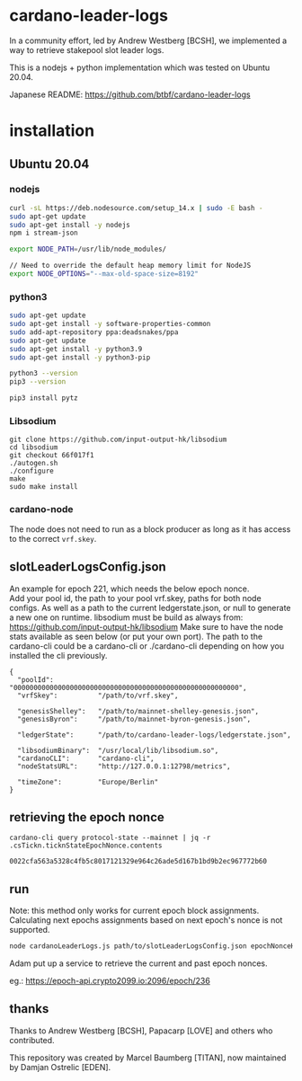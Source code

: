 # cardano-leader-logs
In a community effort, led by Andrew Westberg [BCSH], we implemented a way to retrieve stakepool slot leader logs.

This is a nodejs + python implementation which was tested on Ubuntu 20.04.

Japanese README: https://github.com/btbf/cardano-leader-logs

# installation

## Ubuntu 20.04

### nodejs

```bash
curl -sL https://deb.nodesource.com/setup_14.x | sudo -E bash -  
sudo apt-get update
sudo apt-get install -y nodejs
npm i stream-json

export NODE_PATH=/usr/lib/node_modules/

// Need to override the default heap memory limit for NodeJS
export NODE_OPTIONS="--max-old-space-size=8192"
```

### python3

```bash
sudo apt-get update
sudo apt-get install -y software-properties-common
sudo add-apt-repository ppa:deadsnakes/ppa
sudo apt-get update
sudo apt-get install -y python3.9
sudo apt-get install -y python3-pip

python3 --version
pip3 --version

pip3 install pytz
```

### Libsodium

```
git clone https://github.com/input-output-hk/libsodium
cd libsodium
git checkout 66f017f1
./autogen.sh
./configure
make
sudo make install
```

### cardano-node

The node does not need to run as a block producer as long as it has access to the correct `vrf.skey`.




## slotLeaderLogsConfig.json

An example for epoch 221, which needs the below epoch nonce.  
Add your pool id, the path to your pool vrf.skey, paths for both node configs. 
As well as a path to the current ledgerstate.json, or null to generate a new one on runtime.
libsodium must be build as always from: https://github.com/input-output-hk/libsodium
Make sure to have the node stats available as seen below (or put your own port).
The path to the cardano-cli could be a cardano-cli or ./cardano-cli depending on how you installed the cli previously.

```javscript
{
  "poolId":           "00000000000000000000000000000000000000000000000000000000",
  "vrfSkey":          "/path/to/vrf.skey",

  "genesisShelley":   "/path/to/mainnet-shelley-genesis.json",
  "genesisByron":     "/path/to/mainnet-byron-genesis.json",

  "ledgerState":      "/path/to/cardano-leader-logs/ledgerstate.json",

  "libsodiumBinary":  "/usr/local/lib/libsodium.so",
  "cardanoCLI":       "cardano-cli",
  "nodeStatsURL":     "http://127.0.0.1:12798/metrics",
  
  "timeZone":         "Europe/Berlin"
}
```

## retrieving the epoch nonce

```
cardano-cli query protocol-state --mainnet | jq -r .csTickn.ticknStateEpochNonce.contents

0022cfa563a5328c4fb5c8017121329e964c26ade5d167b1bd9b2ec967772b60
```


## run

Note: this method only works for current epoch block assignments. Calculating next epochs assignments based on next epoch's nonce is not supported.

```bash
node cardanoLeaderLogs.js path/to/slotLeaderLogsConfig.json epochNonceHash
```

Adam put up a service to retrieve the current and past epoch nonces.

eg.:
https://epoch-api.crypto2099.io:2096/epoch/236

## thanks

Thanks to Andrew Westberg [BCSH], Papacarp [LOVE] and others who contributed.

This repository was created by Marcel Baumberg [TITAN], now maintained by Damjan Ostrelic [EDEN].

